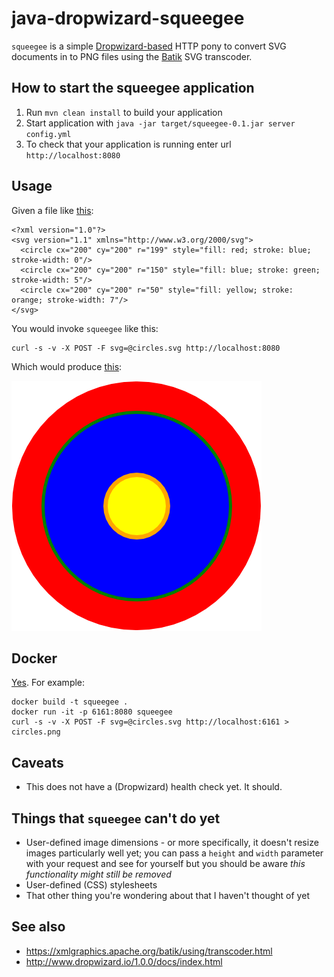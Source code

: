# java-dropwizard-squeegee

`squeegee` is a simple [Dropwizard-based](http://www.dropwizard.io/) HTTP pony to convert SVG documents in to PNG files using the [Batik](https://xmlgraphics.apache.org/batik) SVG transcoder.

## How to start the squeegee application

1. Run `mvn clean install` to build your application
1. Start application with `java -jar target/squeegee-0.1.jar server config.yml`
1. To check that your application is running enter url `http://localhost:8080`

## Usage

Given a file like [this](examples/circles.svg):

```
<?xml version="1.0"?>
<svg version="1.1" xmlns="http://www.w3.org/2000/svg">
  <circle cx="200" cy="200" r="199" style="fill: red; stroke: blue; stroke-width: 0"/>
  <circle cx="200" cy="200" r="150" style="fill: blue; stroke: green; stroke-width: 5"/>
  <circle cx="200" cy="200" r="50" style="fill: yellow; stroke: orange; stroke-width: 7"/>    
</svg>
```

You would invoke `squeegee` like this:

```
curl -s -v -X POST -F svg=@circles.svg http://localhost:8080
```

Which would produce [this](examples/circles.png):

![circles](examples/circles.png)

## Docker

[Yes](Dockerfile). For example:

```
docker build -t squeegee .
docker run -it -p 6161:8080 squeegee
curl -s -v -X POST -F svg=@circles.svg http://localhost:6161 > circles.png
```

## Caveats

* This does not have a (Dropwizard) health check yet. It should.

## Things that `squeegee` can't do yet

* User-defined image dimensions - or more specifically, it doesn't resize images particularly well yet; you can pass a `height` and `width` parameter with your request and see for yourself but you should be aware _this functionality might still be removed_
* User-defined (CSS) stylesheets
* That other thing you're wondering about that I haven't thought of yet

## See also

* https://xmlgraphics.apache.org/batik/using/transcoder.html
* http://www.dropwizard.io/1.0.0/docs/index.html
